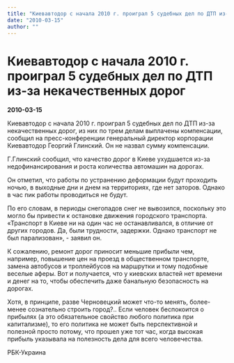 ```yaml
---
title: "Киевавтодор с начала 2010 г. проиграл 5 судебных дел по ДТП из-за некачественных дорог"
date: "2010-03-15"
author: ""
---
```


# Киевавтодор с начала 2010 г. проиграл 5 судебных дел по ДТП из-за некачественных дорог

**2010-03-15** 

Киевавтодор с начала 2010 г. проиграл 5 судебных дел по ДТП из-за некачественных дорог, из них по трем делам выплачены компенсации, сообщил на пресс-конференции генеральный директор корпорации Киевавтодор Георгий Глинский. Он не назвал сумму компенсации.

Г.Глинский сообщил, что качество дорог в Киеве ухудшается из-за недофинансирования и роста количества автомашин на дорогах.

Он отметил, что работы по устранению деформации будут проходить ночью, в выходные дни и днем на территориях, где нет заторов. Однако в час пик работы проводиться не будут.

По его словам, в периоды снегопадов снег не вывозился, поскольку это могло бы привести к остановке движения городского транспорта. «Транспорт в Киеве ни на один час не останавливался, в отличие от других городов. Да, были трудности, задержки. Однако транспорт не был парализован», - заявил он.

К сожалению, ремонт дорог приносит меньшие прибыли чем, например, повышение цен на проезд в общественном транспорте, замена автобусов и троллейбусов на маршрутки и тому подобные веселые аферы. Вот и получается, что у киевских властей нет времени и денег на то, чтобы обеспечить даже банальную безопасность на дорогах.

Хотя, в принципе, разве Черновецкий может что-то менять, более-менее сознательно строить город?.. Если человек беспокоится о прибылях (а это обязательное свойство любого политика при капитализме), то его политика не может быть перспективной и полезной просто потому, что прошел уже тот час, когда высокая прибыль указывала на полезность дела для всего человечества.

РБК-Украина
